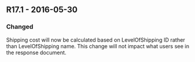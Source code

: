 ## R17.1 - 2016-05-30
### Changed
Shipping cost will now be calculated based on LevelOfShipping ID rather than LevelOfShipping name. This change will not impact what users see in the response document.  
